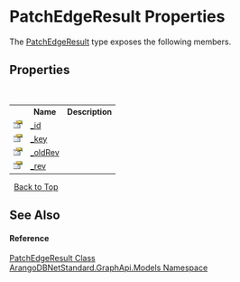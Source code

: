 # PatchEdgeResult Properties
 

The <a href="3b0aeb57-155f-dbe3-7e99-ec146f14b87f">PatchEdgeResult</a> type exposes the following members.


## Properties
&nbsp;<table><tr><th></th><th>Name</th><th>Description</th></tr><tr><td>![Public property](media/pubproperty.gif "Public property")</td><td><a href="81125a91-5e0f-c812-4512-2b92665f8ffc">_id</a></td><td /></tr><tr><td>![Public property](media/pubproperty.gif "Public property")</td><td><a href="42ed9801-d37d-3ec1-61ef-b142d6cb1b12">_key</a></td><td /></tr><tr><td>![Public property](media/pubproperty.gif "Public property")</td><td><a href="64521966-7b38-d1c9-1da0-bf90add2d484">_oldRev</a></td><td /></tr><tr><td>![Public property](media/pubproperty.gif "Public property")</td><td><a href="05d5fc83-8004-a644-db94-e88a8caa9c81">_rev</a></td><td /></tr></table>&nbsp;
<a href="#patchedgeresult-properties">Back to Top</a>

## See Also


#### Reference
<a href="3b0aeb57-155f-dbe3-7e99-ec146f14b87f">PatchEdgeResult Class</a><br /><a href="6fb2338d-d8f7-f9c1-2056-1702fe9bf954">ArangoDBNetStandard.GraphApi.Models Namespace</a><br />